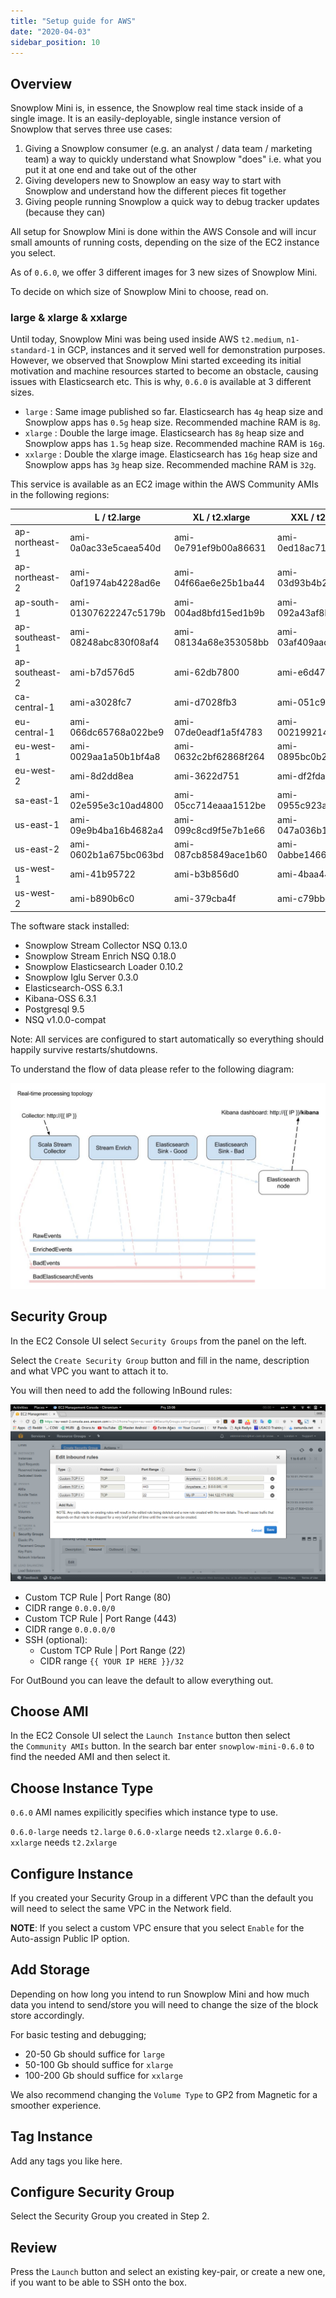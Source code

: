 ```yaml
---
title: "Setup guide for AWS"
date: "2020-04-03"
sidebar_position: 10
---
```


## Overview

Snowplow Mini is, in essence, the Snowplow real time stack inside of a single image. It is an easily-deployable, single instance version of Snowplow that serves three use cases:

1. Giving a Snowplow consumer (e.g. an analyst / data team / marketing team) a way to quickly understand what Snowplow "does" i.e. what you put it at one end and take out of the other
2. Giving developers new to Snowplow an easy way to start with Snowplow and understand how the different pieces fit together
3. Giving people running Snowplow a quick way to debug tracker updates (because they can)

All setup for Snowplow Mini is done within the AWS Console and will incur small amounts of running costs, depending on the size of the EC2 instance you select.

As of `0.6.0`, we offer 3 different images for 3 new sizes of Snowplow Mini.

To decide on which size of Snowplow Mini to choose, read on.

### large & xlarge & xxlarge

Until today, Snowplow Mini was being used inside AWS `t2.medium`, `n1-standard-1` in GCP, instances and it served well for demonstration purposes. However, we observed that Snowplow Mini started exceeding its initial motivation and machine resources started to become an obstacle, causing issues with Elasticsearch etc. This is why, `0.6.0` is available at 3 different sizes.

- `large` : Same image published so far. Elasticsearch has `4g` heap size and Snowplow apps has `0.5g` heap size. Recommended machine RAM is `8g`.
- `xlarge` : Double the large image. Elasticsearch has `8g` heap size and Snowplow apps has `1.5g` heap size. Recommended machine RAM is `16g`.
- `xxlarge` : Double the xlarge image. Elasticsearch has `16g` heap size and Snowplow apps has `3g` heap size. Recommended machine RAM is `32g`.

This service is available as an EC2 image within the AWS Community AMIs in the following regions:

|  | L / t2.large | XL / t2.xlarge | XXL / t2.xxlarge |
| --- | --- | --- | --- |
| ap-northeast-1 | ami-0a0ac33e5caea540d | ami-0e791ef9b00a86631 | ami-0ed18ac715373f655 |
| ap-northeast-2 | ami-0af1974ab4228ad6e | ami-04f66ae6e25b1ba44 | ami-03d93b4b24e65cd49 |
| ap-south-1 | ami-01307622247c5179b | ami-004ad8bfd15ed1b9b | ami-092a43af8b9cab958 |
| ap-southeast-1 | ami-08248abc830f08af4 | ami-08134a68e353058bb | ami-03af409aad0cb6f32 |
| ap-southeast-2 | ami-b7d576d5 | ami-62db7800 | ami-e6d47784 |
| ca-central-1 | ami-a3028fc7 | ami-d7028fb3 | ami-051c9161 |
| eu-central-1 | ami-066dc65768a022be9 | ami-07de0eadf1a5f4783 | ami-002199214c40803cc |
| eu-west-1 | ami-0029aa1a50b1bf4a8 | ami-0632c2bf62868f264 | ami-0895bc0b2a2cdacbc |
| eu-west-2 | ami-8d2dd8ea | ami-3622d751 | ami-df2fdab8 |
| sa-east-1 | ami-02e595e3c10ad4800 | ami-05cc714eaaa1512be | ami-0955c923a70d1fa97 |
| us-east-1 | ami-09e9b4ba16b4682a4 | ami-099c8cd9f5e7b1e66 | ami-047a036b175227385 |
| us-east-2 | ami-0602b1a675bc063bd | ami-087cb85849ace1b60 | ami-0abbe14666d04cf25 |
| us-west-1 | ami-41b95722 | ami-b3b856d0 | ami-4baa4428 |
| us-west-2 | ami-b890b6c0 | ami-379cba4f | ami-c79bbdbf |

The software stack installed:

- Snowplow Stream Collector NSQ 0.13.0
- Snowplow Stream Enrich NSQ 0.18.0
- Snowplow Elasticsearch Loader 0.10.2
- Snowplow Iglu Server 0.3.0
- Elasticsearch-OSS 6.3.1
- Kibana-OSS 6.3.1
- Postgresql 9.5
- NSQ v1.0.0-compat

Note: All services are configured to start automatically so everything should happily survive restarts/shutdowns.

To understand the flow of data please refer to the following diagram:

![snowplow-mini-topology](images/snowplow-mini-topology.jpg)

## Security Group

In the EC2 Console UI select `Security Groups` from the panel on the left.

Select the `Create Security Group` button and fill in the name, description and what VPC you want to attach it to.

You will then need to add the following InBound rules:

![snowplow-mini-security-group-setup](images/security-groups-setup.png)

- Custom TCP Rule | Port Range (80)
- CIDR range `0.0.0.0/0`
- Custom TCP Rule | Port Range (443)
- CIDR range `0.0.0.0/0`
- SSH (optional):
    - Custom TCP Rule | Port Range (22)
    - CIDR range `{{ YOUR IP HERE }}/32`

For OutBound you can leave the default to allow everything out.

## Choose AMI

In the EC2 Console UI select the `Launch Instance` button then select the `Community AMIs` button. In the search bar enter `snowplow-mini-0.6.0` to find the needed AMI and then select it.

## Choose Instance Type

`0.6.0` AMI names expilicitly specifies which instance type to use.

`0.6.0-large` needs `t2.large` `0.6.0-xlarge` needs `t2.xlarge` `0.6.0-xxlarge` needs `t2.2xlarge`

## Configure Instance

If you created your Security Group in a different VPC than the default you will need to select the same VPC in the Network field.

**NOTE**: If you select a custom VPC ensure that you select `Enable` for the Auto-assign Public IP option.

## Add Storage

Depending on how long you intend to run Snowplow Mini and how much data you intend to send/store you will need to change the size of the block store accordingly.

For basic testing and debugging;

- 20-50 Gb should suffice for `large`
- 50-100 Gb should suffice for `xlarge`
- 100-200 Gb should suffice for `xxlarge`

We also recommend changing the `Volume Type` to GP2 from Magnetic for a smoother experience.

## Tag Instance

Add any tags you like here.

## Configure Security Group

Select the Security Group you created in Step 2.

## Review

Press the `Launch` button and select an existing key-pair, or create a new one, if you want to be able to SSH onto the box.
